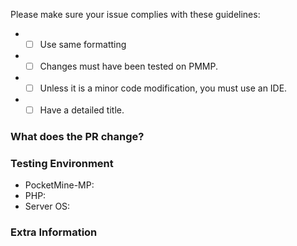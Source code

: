 <!-- Failure to complete the required fields will result in the pull request being closed. -->
Please make sure your issue complies with these guidelines:
- * [ ] Use same formatting
- * [ ] Changes must have been tested on PMMP.
- * [ ] Unless it is a minor code modification, you must use an IDE.
- * [ ] Have a detailed title.

### What does the PR change?
<!-- 
Does your Pull Request:
- resolve a bug? If so, link the issue with the PR and add explain what caused the issue.
- enhance the plugin? If so, explain what this adds, including why it should be added.
-->

### Testing Environment
<!-- Use `/version` for PMMP version -->
* PocketMine-MP:
* PHP:
* Server OS:

<!--- Provide any extra information below  -->
### Extra Information
